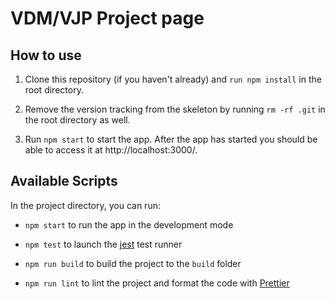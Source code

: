 # VDM/VJP Project page

## How to use

1. Clone this repository (if you haven't already) and `run npm install` in the root directory.

2. Remove the version tracking from the skeleton by running `rm -rf .git` in the root directory as well.

3. Run `npm start` to start the app. After the app has started you should be able to access it at http://localhost:3000/.

## Available Scripts

In the project directory, you can run:

* `npm start` to run the app in the development mode

* `npm test` to launch the [jest](https://jestjs.io) test runner

* `npm run build` to build the project to the `build` folder

* `npm run lint` to lint the project and format the code with [Prettier](https://prettier.io)

